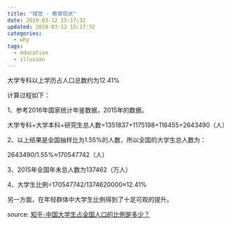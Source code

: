 ```yaml
---
title: "错觉 - 教育现状"
date: 2019-03-12 15:17:32
updated: 2019-03-12 15:17:32
categories:
  - why
tags:
  - education
  - illusion
---
```


大学专科以上学历占人口总数约为12.41%

计算过程如下：

1、参考2016年国家统计年鉴数据，2015年的数据。

<!-- more -->

大学专科+大学本科+研究生总人数=1351837+1175198+116455=2643490（人）

2、以上结果是全国抽样比为1.55%的人数，所以全国的大学生总人数为：

2643490/1.55%≈170547742（人）

3、2015年全国年末总人数为137462（万人）

4、大学生比例=170547742/1374620000≈12.41%

另一方面，在年轻群体中大学生比例得到了十足可观的提升。

source: [知乎-中国大学生占全国人口的比例是多少？](https://www.zhihu.com/question/53053402/answer/252775870)
